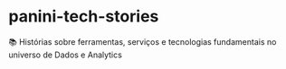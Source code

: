 # panini-tech-stories
📚 Histórias sobre ferramentas, serviços e tecnologias fundamentais no universo de Dados e Analytics
